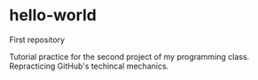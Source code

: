 # hello-world
First repository


Tutorial practice for the second project of my programming class.
Repracticing GitHub's techincal mechanics.
